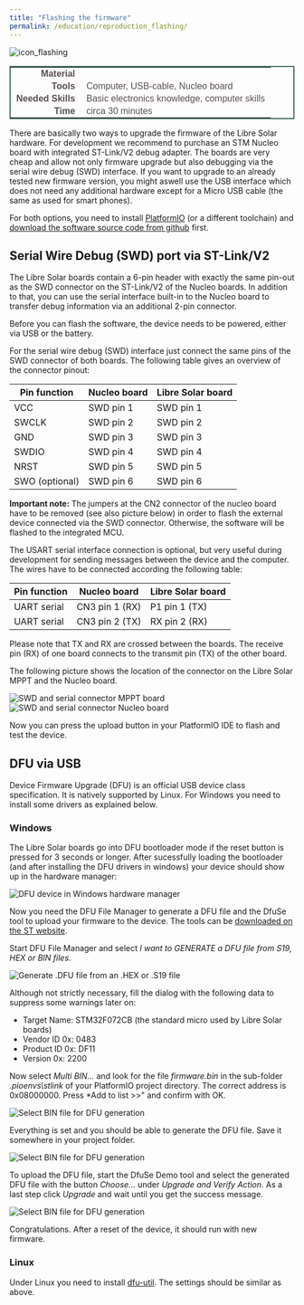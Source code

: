 ```yaml
---
title: "Flashing the firmware"
permalink: /education/reproduction_flashing/
---
```


![icon_flashing](/media_files/steps_flashing.png)

<style type="text/css">
.tg  {border-collapse:collapse;border-spacing:5;border-color:#416960;border-width:2px; border-style:solid;}
.tg td{font-family:Arial, sans-serif;font-size:16px;padding:2px 10px;border-style:solid;border-width:0px;overflow:hidden;word-break:normal;border-color:#bbb;color:#594F4F;}
.tg .tg-rmb8{font-weight:bold;vertical-align:top; text-align:right;}
.tg .tg-rmb9{vertical-align:top}
.tg .tg-yw4l{font-weight:bold;vertical-align:top; text-align:right;}
.tg .tg-yw42{vertical-align:top}
</style>

<table class="tg">
  <tr>
    <td class="tg-yw4l">Material</td>
    <td class="tg-yw42"></td>
  </tr>
  <tr>
    <td class="tg-rmb8">Tools</td>
    <td class="tg-rmb9">Computer, USB-cable, Nucleo board</td>
  </tr>
  <tr>
    <td class="tg-yw4l">Needed Skills<br></td>
    <td class="tg-yw42">Basic electronics knowledge, computer skills</td>
  </tr>
  <tr>
    <td class="tg-rmb8">Time</td>
    <td class="tg-rmb9">circa 30 minutes</td>
  </tr>
</table>

There are basically two ways to upgrade the firmware of the Libre Solar hardware. For development we recommend to purchase an STM Nucleo board with integrated ST-Link/V2 debug adapter. The boards are very cheap and allow not only firmware upgrade but also debugging via the serial wire debug (SWD) interface. If you want to upgrade to an already tested new firmware version, you might aswell use the USB interface which does not need any additional hardware except for a Micro USB cable (the same as used for smart phones).

For both options, you need to install [PlatformIO](http://platformio.org/) (or a different toolchain) and [download the software source code from github](https://github.com/LibreSolar) first.

## Serial Wire Debug (SWD) port via ST-Link/V2

The Libre Solar boards contain a 6-pin header with exactly the same pin-out as the SWD connector on the ST-Link/V2 of the Nucleo boards. In addition to that, you can use the serial interface built-in to the Nucleo board to transfer debug information via an additional 2-pin connector.

Before you can flash the software, the device needs to be powered, either via USB or the battery.

For the serial wire debug (SWD) interface just connect the same pins of the SWD connector of both boards. The following table gives an overview of the connector pinout:

| Pin function   | Nucleo board | Libre Solar board |
|----------------|--------------|-------------------|
| VCC            | SWD pin 1    | SWD pin 1         |
| SWCLK          | SWD pin 2    | SWD pin 2         |
| GND            | SWD pin 3    | SWD pin 3         |
| SWDIO          | SWD pin 4    | SWD pin 4         |
| NRST           | SWD pin 5    | SWD pin 5         |
| SWO (optional) | SWD pin 6    | SWD pin 6         |

**Important note:** The jumpers at the CN2 connector of the nucleo board have to be removed (see also picture below) in order to flash the external device connected via the SWD connector. Otherwise, the software will be flashed to the integrated MCU.

The USART serial interface connection is optional, but very useful during development for sending messages between the device and the computer. The wires have to be connected according the following table:

| Pin function | Nucleo board   | Libre Solar board |
|--------------|----------------|-------------------|
| UART serial  | CN3 pin 1 (RX) | P1 pin 1 (TX)     |
| UART serial  | CN3 pin 2 (TX) | RX pin 2 (RX)     |

Please note that TX and RX are crossed between the boards. The receive pin (RX) of one board connects to the transmit pin (TX) of the other board.

The following picture shows the location of the connector on the Libre Solar MPPT and the Nucleo board.

![SWD and serial connector MPPT board](/media_files/swd_mppt.jpg) ![SWD and serial connector Nucleo board](/media_files/swd_nucleo.jpg)

Now you can press the upload button in your PlatformIO IDE to flash and test the device.

## DFU via USB

Device Firmware Upgrade (DFU) is an official USB device class specification. It is natively supported by Linux. For Windows you need to install some drivers as explained below.

### Windows

The Libre Solar boards go into DFU bootloader mode if the reset button is pressed for 3 seconds or longer. After sucessfully loading the bootloader (and after installing the DFU drivers in windows) your device should show up in the hardware manager:

![DFU device in Windows hardware manager](/media_files/docs_firmware_dfu_device.png)

Now you need the DFU File Manager to generate a DFU file and the DfuSe tool to upload your firmware to the device. The tools can be [downloaded on the ST website](http://www.st.com/en/development-tools/stsw-stm32080.html).

Start DFU File Manager and select *I want to GENERATE a DFU file from S19, HEX or BIN files*.

![Generate .DFU file from an .HEX or .S19 file](/media_files/docs_firmware_dfu_generatefile.png)

Although not strictly necessary, fill the dialog with the following data to suppress some warnings later on:

- Target Name: STM32F072CB (the standard micro used by Libre Solar boards)
- Vendor ID 0x: 0483
- Product ID 0x: DF11
- Version 0x: 2200

Now select *Multi BIN...* and look for the file *firmware.bin* in the sub-folder *\.pioenvs\stlink* of your PlatformIO project directory. The correct address is 0x08000000. Press *Add to list >>" and confirm with OK.

![Select BIN file for DFU generation](/media_files/docs_firmware_dfu_multibin.png)

Everything is set and you should be able to generate the DFU file. Save it somewhere in your project folder.

![Select BIN file for DFU generation](/media_files/docs_firmware_dfu_file_gen.png)

To upload the DFU file, start the DfuSe Demo tool and select the generated DFU file with the button *Choose...* under *Upgrade and Verify Action*. As a last step click *Upgrade* and wait until you get the success message.

![Select BIN file for DFU generation](/media_files/docs_firmware_dfuse_upgrade.png)

Congratulations. After a reset of the device, it should run with new firmware.

### Linux

Under Linux you need to install [dfu-util](http://dfu-util.sourceforge.net/). The settings should be similar as above.
